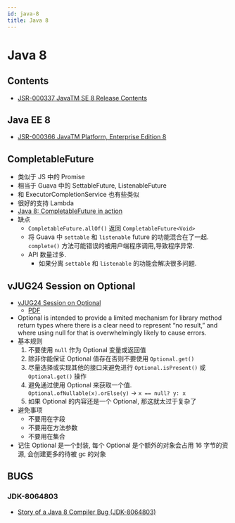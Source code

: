 ```yaml
---
id: java-8
title: Java 8
---
```


# Java 8

## Contents
* [JSR-000337 JavaTM SE 8 Release Contents](https://jcp.org/aboutJava/communityprocess/mrel/jsr337/index.html)

## Java EE 8
* [JSR-000366 JavaTM Platform, Enterprise Edition 8](https://jcp.org/aboutJava/communityprocess/edr/jsr366/index.html)

## CompletableFuture

* 类似于 JS 中的 Promise
* 相当于 Guava 中的 SettableFuture, ListenableFuture
* 和  ExecutorCompletionService 也有些类似
* 很好的支持 Lambda
* [Java 8: CompletableFuture in action](https://dzone.com/articles/java-8-completablefuture)
* 缺点
  * `CompletableFuture.allOf()` 返回 `CompletableFuture<Void>`
  * 将 Guava 中 `settable` 和 `listenable` future 的功能混合在了一起. `complete()` 方法可能错误的被用户端程序调用,导致程序异常.
  * API 数量过多.
    * 如果分离 `settable` 和 `listenable` 的功能会解决很多问题.

## vJUG24 Session on Optional
* [vJUG24 Session on Optional](https://stuartmarks.wordpress.com/2016/09/27/vjug24-session-on-optional/)
  * [PDF](https://stuartmarks.files.wordpress.com/2016/09/optionalmotherofallbikesheds3.pdf)
* Optional is intended to provide a limited mechanism for library method return types where there is a clear need to represent “no result,” and where using null for that is overwhelmingly likely to cause errors. 
* 基本规则
  1. 不要使用 `null` 作为 Optional 变量或返回值
  2. 除非你能保证 Optional 值存在否则不要使用 `Optional.get()`
  3. 尽量选择或实现其他的接口来避免进行 `Optional.isPresent()` 或 `Optional.get()` 操作
  4. 避免通过使用 Optional 来获取一个值. `Optional.ofNullable(x).orElse(y)` -> `x == null? y: x`
  5. 如果 Optional 的内容还是一个 Optional, 那这就太过于复杂了
* 避免事项
  * 不要用在字段
  * 不要用在方法参数
  * 不要用在集合
* 记住 Optional 是一个封装, 每个 Optional 是个额外的对象会占用 16 字节的资源, 会创建更多的待被 gc 的对象

## BUGS

### JDK-8064803
* [Story of a Java 8 Compiler Bug (JDK-8064803)](https://blog.dogan.io/2015/03/02/java-8-compiler-bug/)
